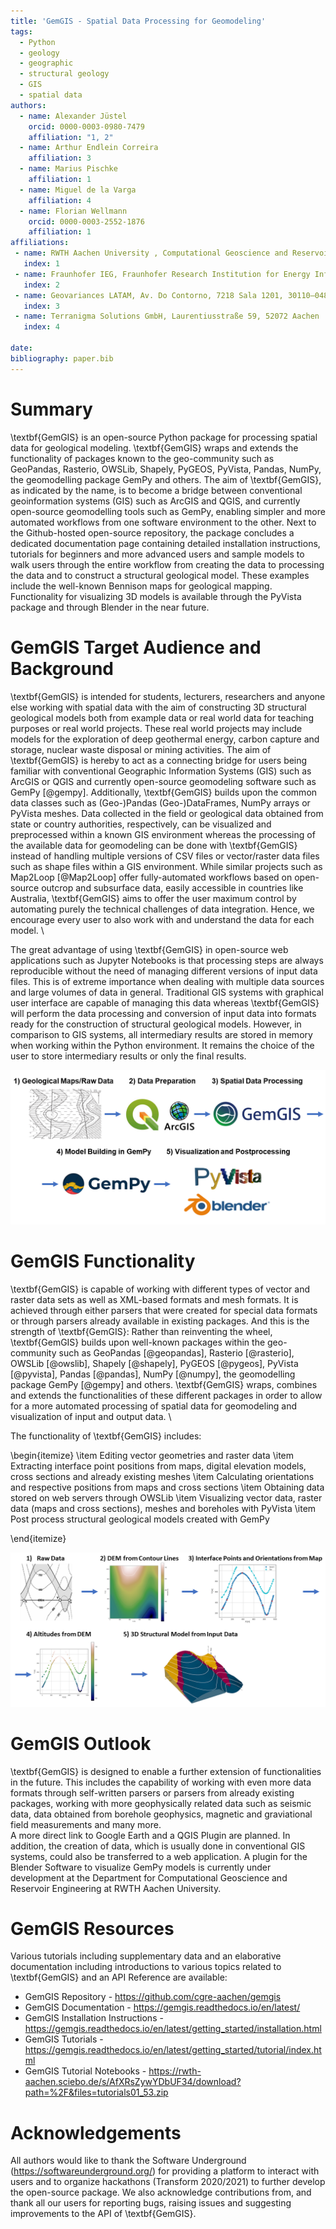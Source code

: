 ```yaml
---
title: 'GemGIS - Spatial Data Processing for Geomodeling'
tags:
  - Python
  - geology 
  - geographic
  - structural geology
  - GIS
  - spatial data
authors:
  - name: Alexander Jüstel
    orcid: 0000-0003-0980-7479
    affiliation: "1, 2"
  - name: Arthur Endlein Correira 
    affiliation: 3
  - name: Marius Pischke
    affiliation: 1
  - name: Miguel de la Varga
    affiliation: 4
  - name: Florian Wellmann
    orcid: 0000-0003-2552-1876
    affiliation: 1
affiliations:
 - name: RWTH Aachen University , Computational Geoscience and Reservoir Engineering, Wüllnerstraße 2, 52062 Aachen, Germany
   index: 1
 - name: Fraunhofer IEG, Fraunhofer Research Institution for Energy Infrastructures and Geothermal Systems, Am Hochschulcampus 1, 44801 Bochum, Germany
   index: 2
 - name: Geovariances LATAM, Av. Do Contorno, 7218 Sala 1201, 30110–048 Belo Horizonte, Brazil
   index: 3
 - name: Terranigma Solutions GmbH, Laurentiusstraße 59, 52072 Aachen
   index: 4

date: 
bibliography: paper.bib
---
```


# Summary

\textbf{GemGIS} is an open-source Python package for processing spatial data for geological modeling. \textbf{GemGIS} wraps and extends the functionality of packages known to the geo-community such as GeoPandas, Rasterio, OWSLib, Shapely, PyGEOS, PyVista, Pandas, NumPy, the geomodelling package GemPy and others. The aim of \textbf{GemGIS}, as indicated by the name, is to become a bridge between conventional geoinformation systems (GIS) such as ArcGIS and QGIS, and currently open-source geomodelling tools such as GemPy, enabling simpler and more automated workflows from one software environment to the other. Next to the Github-hosted open-source repository, the package concludes a dedicated documentation page containing detailed installation instructions, tutorials for beginners and more advanced users and sample models to walk users through the entire workflow from creating the data to processing the data and to construct a structural geological model. These examples include the well-known Bennison maps for geological mapping. Functionality for visualizing 3D models is available through the PyVista package and through Blender in the near future.

# GemGIS Target Audience and Background

\textbf{GemGIS} is intended for students, lecturers, researchers and anyone else working with spatial data with the aim of constructing 3D structural geological models both from example data or real world data for teaching purposes or real world projects. These real world projects may include models for the exploration of deep geothermal energy, carbon capture and storage, nuclear waste disposal or mining activities. The aim of \textbf{GemGIS} is hereby to act as a connecting bridge for users being familiar with conventional Geographic Information Systems (GIS) such as ArcGIS or QGIS and currently open-source geomodeling software such as GemPy [@gempy]. Additionally, \textbf{GemGIS} builds upon the common data classes such as (Geo-)Pandas (Geo-)DataFrames, NumPy arrays or PyVista meshes. Data collected in the field or geological data obtained from state or country authorities, respectively, can be visualized and preprocessed within a known GIS environment whereas the processing of the available data for geomodeling can be done with \textbf{GemGIS} instead of handling multiple versions of CSV files or vector/raster data files such as shape files within a GIS environment. While similar projects such as Map2Loop [@Map2Loop] offer fully-automated workflows based on open-source outcrop and subsurface data, easily accessible in countries like Australia, \textbf{GemGIS} aims to offer the user maximum control by automating purely the technical challenges of data integration. Hence, we encourage every user to also work with and understand the data for each model. \

The great advantage of using \textbf{GemGIS} in open-source web applications such as Jupyter Notebooks is that processing steps are always reproducible without the need of managing different versions of input data files. This is of extreme importance when dealing with multiple data sources and large volumes of data in general. Traditional GIS systems with graphical user interface are capable of managing this data whereas \textbf{GemGIS} will perform the data processing and conversion of input data into formats ready for the construction of structural geological models. However, in comparison to GIS systems, all intermediary results are stored in memory when working within the Python environment. It remains the choice of the user to store intermediary results or only the final results. 

![Graphical Workflow from raw geological data via data preparation in a GIS environment to GemGIS, model building in GemPy and visualization in PyVista and/or Blender. \label{fig1}](./images/fig1.png)

# GemGIS Functionality 
\textbf{GemGIS} is capable of working with different types of vector and raster data sets as well as XML-based formats and mesh formats. It is achieved through either parsers that were created for special data formats or through parsers already available in existing packages. And this is the strength of \textbf{GemGIS}: Rather than reinventing the wheel, \textbf{GemGIS} builds upon well-known packages within the geo-community such as GeoPandas [@geopandas], Rasterio [@rasterio], OWSLib [@owslib], Shapely [@shapely], PyGEOS [@pygeos], PyVista [@pyvista], Pandas [@pandas], NumPy [@numpy], the geomodelling package GemPy [@gempy] and others. \textbf{GemGIS} wraps, combines and extends the functionalities of these different packages in order to allow for a more automated processing of spatial data for geomodeling and visualization of input and output data. \

The functionality of \textbf{GemGIS} includes:

\begin{itemize}
    \item Editing vector geometries and raster data
    \item Extracting interface point positions from maps, digital elevation models, cross sections and already existing meshes
    \item Calculating orientations and respective positions from maps and cross sections
    \item Obtaining data stored on web servers through OWSLib
    \item Visualizing vector data, raster data (maps and cross sections), meshes and boreholes with PyVista
    \item Post process structural geological models created with GemPy
    
\end{itemize}

![Workflow from raw data to creating a digital elevation model, extracting interface points and orientations for geomodeling, extracting altitudes for geomodeling and building the final model. \label{fig2}](./images/fig2.png)


# GemGIS Outlook

\textbf{GemGIS} is designed to enable a further extension of functionalities in the future. This includes the capability of working with even more data formats through self-written parsers or parsers from already existing packages, working with more geophysically related data such as seismic data, data obtained from borehole geophysics, magnetic and graviational field measurements and many more. \
A more direct link to Google Earth and a QGIS Plugin are planned. In addition, the creation of data, which is usually done in conventional GIS systems, could also be transferred to a web application. A plugin for the Blender Software to visualize GemPy models is currently under development at the Department for Computational Geoscience and Reservoir Engineering at RWTH Aachen University. 


# GemGIS Resources 

Various tutorials including supplementary data and an elaborative documentation including introductions to various topics related to \textbf{GemGIS} and an API Reference are available:

- GemGIS Repository - https://github.com/cgre-aachen/gemgis
- GemGIS Documentation - https://gemgis.readthedocs.io/en/latest/
- GemGIS Installation Instructions - https://gemgis.readthedocs.io/en/latest/getting_started/installation.html
- GemGIS Tutorials - https://gemgis.readthedocs.io/en/latest/getting_started/tutorial/index.html
- GemGIS Tutorial Notebooks - https://rwth-aachen.sciebo.de/s/AfXRsZywYDbUF34/download?path=%2F&files=tutorials01_53.zip

# Acknowledgements

All authors would like to thank the Software Underground (https://softwareunderground.org/) for providing a platform to interact with users and to organize hackathons (Transform 2020/2021) to further develop the open-source package. 
We also acknowledge contributions from, and thank all our users for reporting bugs, raising issues and suggesting improvements to the API of \textbf{GemGIS}. 
